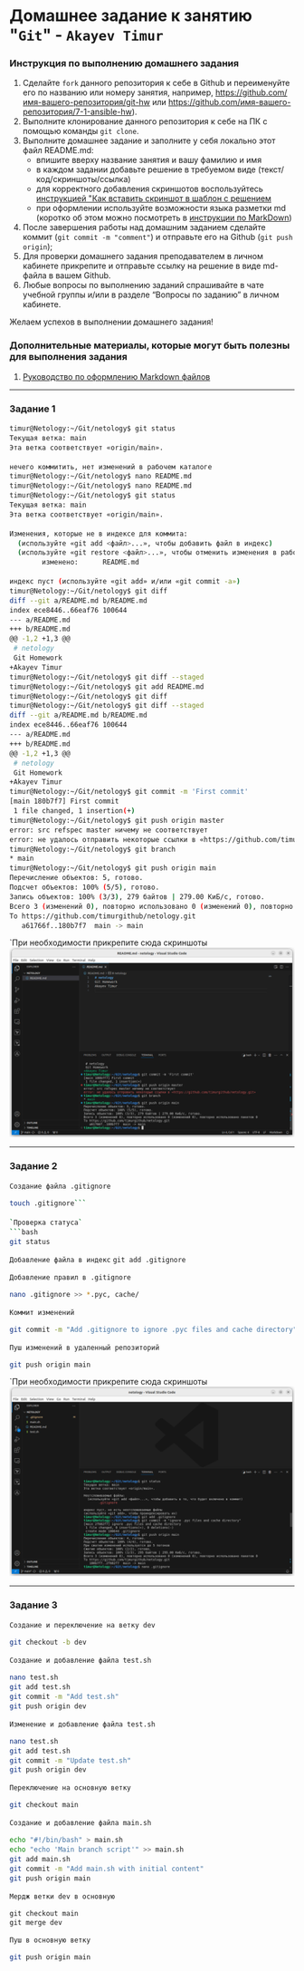 # Домашнее задание к занятию "`Git`" - `Akayev Timur`

### Инструкция по выполнению домашнего задания

   1. Сделайте `fork` данного репозитория к себе в Github и переименуйте его по названию или номеру занятия, например, https://github.com/имя-вашего-репозитория/git-hw или  https://github.com/имя-вашего-репозитория/7-1-ansible-hw).
   2. Выполните клонирование данного репозитория к себе на ПК с помощью команды `git clone`.
   3. Выполните домашнее задание и заполните у себя локально этот файл README.md:
      - впишите вверху название занятия и вашу фамилию и имя
      - в каждом задании добавьте решение в требуемом виде (текст/код/скриншоты/ссылка)
      - для корректного добавления скриншотов воспользуйтесь [инструкцией "Как вставить скриншот в шаблон с решением](https://github.com/netology-code/sys-pattern-homework/blob/main/screen-instruction.md)
      - при оформлении используйте возможности языка разметки md (коротко об этом можно посмотреть в [инструкции  по MarkDown](https://github.com/netology-code/sys-pattern-homework/blob/main/md-instruction.md))
   4. После завершения работы над домашним заданием сделайте коммит (`git commit -m "comment"`) и отправьте его на Github (`git push origin`);
   5. Для проверки домашнего задания преподавателем в личном кабинете прикрепите и отправьте ссылку на решение в виде md-файла в вашем Github.
   6. Любые вопросы по выполнению заданий спрашивайте в чате учебной группы и/или в разделе “Вопросы по заданию” в личном кабинете.
   
Желаем успехов в выполнении домашнего задания!
   
### Дополнительные материалы, которые могут быть полезны для выполнения задания

1. [Руководство по оформлению Markdown файлов](https://gist.github.com/Jekins/2bf2d0638163f1294637#Code)

---

### Задание 1

```bash
timur@Netology:~/Git/netology$ git status
Текущая ветка: main
Эта ветка соответствует «origin/main».

нечего коммитить, нет изменений в рабочем каталоге
timur@Netology:~/Git/netology$ nano README.md 
timur@Netology:~/Git/netology$ nano README.md 
timur@Netology:~/Git/netology$ git status
Текущая ветка: main
Эта ветка соответствует «origin/main».

Изменения, которые не в индексе для коммита:
  (используйте «git add <файл>...», чтобы добавить файл в индекс)
  (используйте «git restore <файл>...», чтобы отменить изменения в рабочем каталоге)
        изменено:      README.md

индекс пуст (используйте «git add» и/или «git commit -a»)
timur@Netology:~/Git/netology$ git diff
diff --git a/README.md b/README.md
index ece8446..66eaf76 100644
--- a/README.md
+++ b/README.md
@@ -1,2 +1,3 @@
 # netology
 Git Homework 
+Akayev Timur
timur@Netology:~/Git/netology$ git diff --staged
timur@Netology:~/Git/netology$ git add README.md
timur@Netology:~/Git/netology$ git diff
timur@Netology:~/Git/netology$ git diff --staged
diff --git a/README.md b/README.md
index ece8446..66eaf76 100644
--- a/README.md
+++ b/README.md
@@ -1,2 +1,3 @@
 # netology
 Git Homework 
+Akayev Timur
timur@Netology:~/Git/netology$ git commit -m 'First commit'
[main 180b7f7] First commit
 1 file changed, 1 insertion(+)
timur@Netology:~/Git/netology$ git push origin master
error: src refspec master ничему не соответствует
error: не удалось отправить некоторые ссылки в «https://github.com/timurgithub/netology.git»
timur@Netology:~/Git/netology$ git branch
* main
timur@Netology:~/Git/netology$ git push origin main
Перечисление объектов: 5, готово.
Подсчет объектов: 100% (5/5), готово.
Запись объектов: 100% (3/3), 279 байтов | 279.00 КиБ/с, готово.
Всего 3 (изменений 0), повторно использовано 0 (изменений 0), повторно использовано пакетов 0
To https://github.com/timurgithub/netology.git
   a61766f..180b7f7  main -> main
```

`При необходимости прикрепитe сюда скриншоты
![Задание_1](https://github.com/timurgithub/netology-git-hw/blob/main/img/1.png)


---

### Задание 2

`Создание файла .gitignore`
```bash
touch .gitignore```

`Проверка статуса`
```bash
git status
```

`Добавление файла в индекс`
```git add .gitignore```

`Добавление правил в .gitignore`
```bash
nano .gitignore >> *.pyc, cache/
```

`Коммит изменений`
```bash
git commit -m "Add .gitignore to ignore .pyc files and cache directory"
```

`Пуш изменений в удаленный репозиторий`
```bash
git push origin main
```

`При необходимости прикрепитe сюда скриншоты
![Задание_2](https://github.com/timurgithub/netology-git-hw/blob/main/img/2.png)

---

### Задание 3

`Создание и переключение на ветку dev`
```bash
git checkout -b dev
```

`Создание и добавление файла test.sh`
```bash
nano test.sh
git add test.sh
git commit -m "Add test.sh"
git push origin dev
```

`Изменение и добавление файла test.sh`
```bash
nano test.sh
git add test.sh
git commit -m "Update test.sh"
git push origin dev
```

`Переключение на основную ветку`
```bash
git checkout main
```

`Создание и добавление файла main.sh`
```bash
echo "#!/bin/bash" > main.sh
echo "echo 'Main branch script'" >> main.sh
git add main.sh
git commit -m "Add main.sh with initial content"
git push origin main
```

`Мердж ветки dev в основную`
```
git checkout main
git merge dev
```

`Пуш в основную ветку`
```bash
git push origin main
```